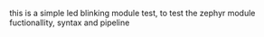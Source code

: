 this is a simple led blinking module test, to test the zephyr module fuctionallity, syntax and pipeline